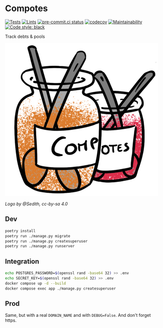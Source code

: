 # Compotes

[![Tests](https://github.com/nim65s/compotes/actions/workflows/test.yml/badge.svg)](https://github.com/nim65s/compotes/actions/workflows/test.yml)
[![Lints](https://github.com/nim65s/compotes/actions/workflows/lint.yml/badge.svg)](https://github.com/nim65s/compotes/actions/workflows/lint.yml)
[![pre-commit.ci status](https://results.pre-commit.ci/badge/github/nim65s/compotes/main.svg)](https://results.pre-commit.ci/latest/github/nim65s/compotes/main)
[![codecov](https://codecov.io/gh/nim65s/compotes/branch/main/graph/badge.svg?token=75XO2X5QW0)](https://codecov.io/gh/nim65s/compotes)
[![Maintainability](https://api.codeclimate.com/v1/badges/a0783da8c0461fe95eaf/maintainability)](https://codeclimate.com/github/nim65s/compotes/maintainability)
[![Code style: black](https://img.shields.io/badge/code%20style-black-000000.svg)](https://github.com/psf/black)

Track debts & pools

![Logo](compotes/static/Compotes.png)

*Logo by @Sedith, cc-by-sa 4.0*

## Dev

```bash
poetry install
poetry run ./manage.py migrate
poetry run ./manage.py createsuperuser
poetry run ./manage.py runserver
```

## Integration

```bash
echo POSTGRES_PASSWORD=$(openssl rand -base64 32) >> .env
echo SECRET_KEY=$(openssl rand -base64 32) >> .env
docker compose up -d --build
docker compose exec app ./manage.py createsuperuser
```

## Prod

Same, but with a real `DOMAIN_NAME` and with `DEBUG=False`. And don't forget https.
